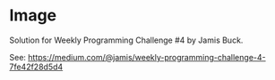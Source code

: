 # Image

Solution for Weekly Programming Challenge #4 by Jamis Buck.

See: https://medium.com/@jamis/weekly-programming-challenge-4-7fe42f28d5d4
